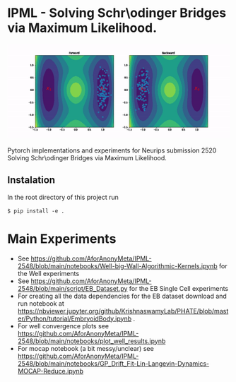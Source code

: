 # IPML - Solving Schr\odinger Bridges via Maximum Likelihood.

![well](images/nicest_well.gif)

Pytorch implementations and experiments for Neurips submission 2520 Solving Schr\odinger Bridges via Maximum Likelihood.

## Instalation

In the root directory of this project run

```
$ pip install -e .
```

# Main Experiments

* See https://github.com/AforAnonyMeta/IPML-2548/blob/main/notebooks/Well-big-Wall-Algorithmic-Kernels.ipynb for the Well experiments
* See https://github.com/AforAnonyMeta/IPML-2548/blob/main/script/EB_Dataset.py for the EB Single Cell experiments
* For creating all the data dependencies for the EB dataset download and run notebook at https://nbviewer.jupyter.org/github/KrishnaswamyLab/PHATE/blob/master/Python/tutorial/EmbryoidBody.ipynb .
* For well convergence plots see https://github.com/AforAnonyMeta/IPML-2548/blob/main/notebooks/plot_well_results.ipynb
* For mocap notebook (a bit messy/unclear) see https://github.com/AforAnonyMeta/IPML-2548/blob/main/notebooks/GP_Drift_Fit-Lin-Langevin-Dynamics-MOCAP-Reduce.ipynb
